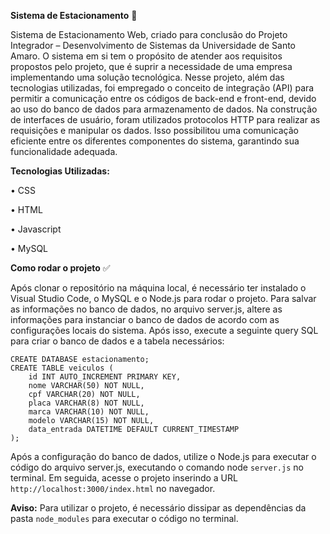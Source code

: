 **Sistema de Estacionamento** :car:

Sistema de Estacionamento Web, criado para conclusão do Projeto Integrador – Desenvolvimento de Sistemas da Universidade de Santo Amaro. O sistema em si tem o propósito de atender aos requisitos propostos pelo projeto, que é suprir a necessidade de uma empresa implementando uma solução tecnológica. 
Nesse projeto, além das tecnologias utilizadas, foi empregado o conceito de integração (API) para permitir a comunicação entre os códigos de back-end e front-end, devido ao uso do banco de dados para armazenamento de dados. Na construção de interfaces de usuário, foram utilizados protocolos HTTP para realizar as requisições e manipular os dados. Isso possibilitou uma comunicação eficiente entre os diferentes componentes do sistema, garantindo sua funcionalidade adequada.

**Tecnologias Utilizadas:**

•	CSS

•	HTML

•	Javascript

•	MySQL

**Como rodar o projeto** :white_check_mark:

Após clonar o repositório na máquina local, é necessário ter instalado o Visual Studio Code, o MySQL e o Node.js para rodar o projeto. Para salvar as informações no banco de dados, no arquivo server.js, altere as informações para instanciar o banco de dados de acordo com as configurações locais do sistema. Após isso, execute a seguinte query SQL para criar o banco de dados e a tabela necessários:

```
CREATE DATABASE estacionamento;
CREATE TABLE veiculos (
    id INT AUTO_INCREMENT PRIMARY KEY,
    nome VARCHAR(50) NOT NULL,
    cpf VARCHAR(20) NOT NULL,
    placa VARCHAR(8) NOT NULL,
    marca VARCHAR(10) NOT NULL,
    modelo VARCHAR(15) NOT NULL,
    data_entrada DATETIME DEFAULT CURRENT_TIMESTAMP
);
```

Após a configuração do banco de dados, utilize o Node.js para executar o código do arquivo server.js, executando o comando node `server.js` no terminal. Em seguida, acesse o projeto inserindo a URL `http://localhost:3000/index.html` no navegador.

**Aviso:** Para utilizar o projeto, é necessário dissipar as dependências da pasta `node_modules` para executar o código no terminal.
